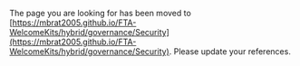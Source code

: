 The page you are looking for has been moved to [https://mbrat2005.github.io/FTA-WelcomeKits/hybrid/governance/Security](https://mbrat2005.github.io/FTA-WelcomeKits/hybrid/governance/Security). Please update your references.
